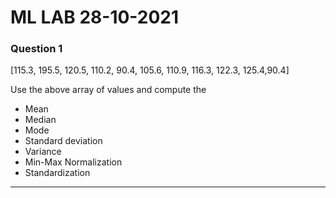 # ML LAB 28-10-2021

### Question 1
[115.3, 195.5, 120.5, 110.2, 90.4, 105.6, 110.9, 116.3, 122.3, 125.4,90.4]

Use the above array of values and compute the 
- Mean 
- Median 
- Mode 
- Standard deviation 
- Variance 
- Min-Max Normalization 
- Standardization
<hr>
